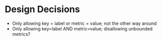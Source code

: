 # Design Decisions
- Only allowing key = label or metric = value; not the other way around
- Only allowing key=label AND metric=value; disallowing unbounded metrics?